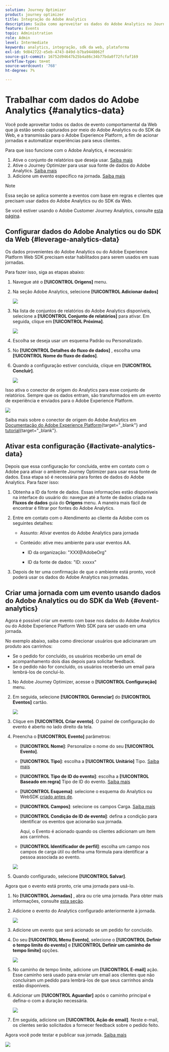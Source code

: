 ```yaml
---
solution: Journey Optimizer
product: journey optimizer
title: Integração do Adobe Analytics
description: Saiba como aproveitar os dados do Adobe Analytics no Journey Optimizer
feature: Events
topic: Administration
role: Admin
level: Intermediate
keywords: analytics, integração, sdk da web, plataforma
exl-id: 9d842722-e5eb-4743-849d-b7ba9448062f
source-git-commit: 16752d94647b25b4a86c34b77bda0f72fcfaf169
workflow-type: tm+mt
source-wordcount: '768'
ht-degree: 7%

---
```


# Trabalhar com dados do Adobe Analytics {#analytics-data}

Você pode aproveitar todos os dados de evento comportamental da Web que já estão sendo capturados por meio do Adobe Analytics ou do SDK da Web, e a transmissão para o Adobe Experience Platform, a fim de acionar jornadas e automatizar experiências para seus clientes.

Para que isso funcione com o Adobe Analytics, é necessário:

1. Ative o conjunto de relatórios que deseja usar. [Saiba mais](#leverage-analytics-data)
1. Ative o Journey Optimizer para usar sua fonte de dados do Adobe Analytics. [Saiba mais](#activate-analytics-data)
1. Adicione um evento específico na jornada. [Saiba mais](#event-analytic)

>[!NOTE]
>
>Essa seção se aplica somente a eventos com base em regras e clientes que precisam usar dados do Adobe Analytics ou do SDK da Web.
> 
>Se você estiver usando o Adobe Customer Journey Analytics, consulte [esta página](../reports/cja-ajo.md).

## Configurar dados do Adobe Analytics ou do SDK da Web {#leverage-analytics-data}

Os dados provenientes do Adobe Analytics ou do Adobe Experience Platform Web SDK precisam estar habilitados para serem usados em suas jornadas.

Para fazer isso, siga as etapas abaixo:

1. Navegue até o **[!UICONTROL Origens]** menu.

1. Na seção Adobe Analytics, selecione **[!UICONTROL Adicionar dados]**

   ![](assets/ajo-aa_1.png)

1. Na lista de conjuntos de relatórios do Adobe Analytics disponíveis, selecione a **[!UICONTROL Conjunto de relatórios]** para ativar. Em seguida, clique em **[!UICONTROL Próxima]**.

   ![](assets/ajo-aa_2.png)

1. Escolha se deseja usar um esquema Padrão ou Personalizado.

1. No **[!UICONTROL Detalhes do fluxo de dados]** , escolha uma **[!UICONTROL Nome do fluxo de dados]**.

1. Quando a configuração estiver concluída, clique em **[!UICONTROL Concluir]**.

   ![](assets/ajo-aa_3.png)

Isso ativa o conector de origem do Analytics para esse conjunto de relatórios. Sempre que os dados entram, são transformados em um evento de experiência e enviados para o Adobe Experience Platform.

![](assets/ajo-aa_4.png)

Saiba mais sobre o conector de origem do Adobe Analytics em  [Documentação do Adobe Experience Platform](https://experienceleague.adobe.com/docs/experience-platform/sources/connectors/adobe-applications/analytics.html?lang=pt-BR){target="_blank"} and [tutorial](https://experienceleague.adobe.com/docs/experience-platform/sources/ui-tutorials/create/adobe-applications/analytics.html?lang=pt-BR){target="_blank"}.

## Ativar esta configuração {#activate-analytics-data}

Depois que essa configuração for concluída, entre em contato com o Adobe para ativar o ambiente Journey Optimizer para usar essa fonte de dados. Essa etapa só é necessária para fontes de dados do Adobe Analytics. Para fazer isso:

1. Obtenha a ID da fonte de dados. Essas informações estão disponíveis na interface do usuário do: navegue até a fonte de dados criada na **Fluxos de dados** guia do **Origens** menu. A maneira mais fácil de encontrar é filtrar por fontes do Adobe Analytics.
1. Entre em contato com o Atendimento ao cliente da Adobe com os seguintes detalhes:

   * Assunto: Ativar eventos do Adobe Analytics para jornada

   * Conteúdo: ative meu ambiente para usar eventos AA.

      * ID da organização: &quot;XXX@AdobeOrg&quot;

      * ID da fonte de dados: &quot;ID: xxxxx&quot;

1. Depois de ter uma confirmação de que o ambiente está pronto, você poderá usar os dados do Adobe Analytics nas jornadas.

## Criar uma jornada com um evento usando dados do Adobe Analytics ou do SDK da Web {#event-analytics}

Agora é possível criar um evento com base nos dados do Adobe Analytics ou do Adobe Experience Platform Web SDK para ser usado em uma jornada.

No exemplo abaixo, saiba como direcionar usuários que adicionaram um produto aos carrinhos:

* Se o pedido for concluído, os usuários receberão um email de acompanhamento dois dias depois para solicitar feedback.
* Se o pedido não for concluído, os usuários receberão um email para lembrá-los de concluí-lo.

1. No Adobe Journey Optimizer, acesse o **[!UICONTROL Configuração]** menu.

1. Em seguida, selecione **[!UICONTROL Gerenciar]** do **[!UICONTROL Eventos]** cartão.

   ![](assets/ajo-aa_5.png)

1. Clique em **[!UICONTROL Criar evento]**. O painel de configuração do evento é aberto no lado direito da tela.

1. Preencha o **[!UICONTROL Evento]** parâmetros:

   * **[!UICONTROL Nome]**: Personalize o nome do seu **[!UICONTROL Evento]**.
   * **[!UICONTROL Tipo]**: escolha a **[!UICONTROL Unitário]** Tipo. [Saiba mais](../event/about-events.md)
   * **[!UICONTROL Tipo de ID do evento]**: escolha a **[!UICONTROL Baseado em regra]** Tipo de ID do evento. [Saiba mais](../event/about-events.md#event-id-type)
   * **[!UICONTROL Esquema]**: selecione o esquema do Analytics ou WebSDK [criado antes de](#leverage-analytics-data).
   * **[!UICONTROL Campos]**: selecione os campos Carga. [Saiba mais](../event/about-creating.md#define-the-payload-fields)
   * **[!UICONTROL Condição de ID de evento]**: defina a condição para identificar os eventos que acionarão sua jornada.

      Aqui, o Evento é acionado quando os clientes adicionam um item aos carrinhos.
   * **[!UICONTROL Identificador de perfil]**: escolha um campo nos campos de carga útil ou defina uma fórmula para identificar a pessoa associada ao evento.

   ![](assets/ajo-aa_6.png)

1. Quando configurado, selecione **[!UICONTROL Salvar]**.

Agora que o evento está pronto, crie uma jornada para usá-lo.

1. No **[!UICONTROL Jornadas]** , abra ou crie uma jornada. Para obter mais informações, consulte [esta seção](../building-journeys/journey-gs.md).

1. Adicione o evento do Analytics configurado anteriormente à jornada.

   ![](assets/ajo-aa_8.png)

1. Adicione um evento que será acionado se um pedido for concluído.

1. Do seu **[!UICONTROL Menu Evento]**, selecione o **[!UICONTROL Definir o tempo limite do evento]** e **[!UICONTROL Definir um caminho de tempo limite]** opções.

   ![](assets/ajo-aa_9.png)

1. No caminho de tempo limite, adicione um **[!UICONTROL E-mail]** ação. Esse caminho será usado para enviar um email aos clientes que não concluíram um pedido para lembrá-los de que seus carrinhos ainda estão disponíveis.

1. Adicionar um **[!UICONTROL Aguardar]** após o caminho principal e defina-o com a duração necessária.

   ![](assets/ajo-aa_10.png)

1. Em seguida, adicione um **[!UICONTROL Ação de email]**. Neste e-mail, os clientes serão solicitados a fornecer feedback sobre o pedido feito.

Agora você pode testar e publicar sua jornada. [Saiba mais](../building-journeys/publishing-the-journey.md)

![](assets/ajo-aa_7.png)
